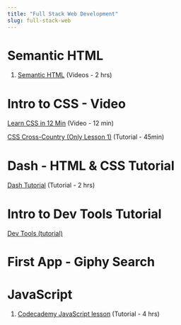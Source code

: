 ```yaml
---
title: "Full Stack Web Development"
slug: full-stack-web
---
```


# Semantic HTML

1. [Semantic HTML](https://www.youtube.com/playlist?list=PLWjCJDeWfDdc0Sp_DinOWnodw3KnWCwc1) (Videos - 2 hrs)

# Intro to CSS - Video

[Learn CSS in 12 Min](https://www.youtube.com/watch?v=0afZj1G0BIE) (Video - 12 min)

[CSS Cross-Country (Only Lesson 1)](https://www.codeschool.com/courses/css-cross-country) (Tutorial - 45min)

# Dash - HTML & CSS Tutorial

[Dash Tutorial](https://dash.generalassemb.ly/) (Tutorial - 2 hrs)

# Intro to Dev Tools Tutorial

[Dev Tools (tutorial)](https://www.codeschool.com/courses/discover-devtools)

# First App - Giphy Search



# JavaScript

1. [Codecademy JavaScript lesson](https://www.codecademy.com/learn/javascript) (Tutorial - 4 hrs)
